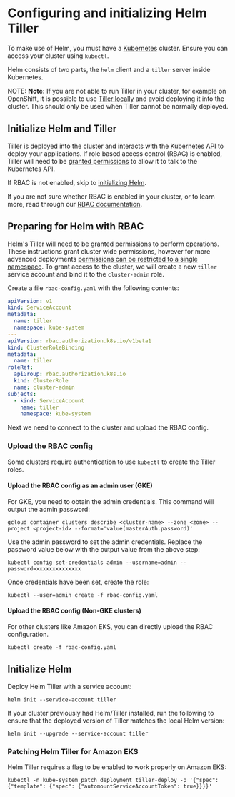 # Configuring and initializing Helm Tiller

To make use of Helm, you must have a [Kubernetes][k8s-io] cluster. Ensure you can
access your cluster using `kubectl`.

Helm consists of two parts, the `helm` client and a `tiller` server inside Kubernetes.

NOTE: **Note:**
If you are not able to run Tiller in your cluster, for example on OpenShift, it
is possible to use [Tiller locally](https://docs.gitlab.com/charts/installation/tools.html#local-tiller)
and avoid deploying it into the cluster. This should only be used when Tiller
cannot be normally deployed.

## Initialize Helm and Tiller

Tiller is deployed into the cluster and interacts with the Kubernetes API to deploy your applications. If role based access control (RBAC) is enabled, Tiller will need to be [granted permissions](#preparing-for-helm-with-rbac) to allow it to talk to the Kubernetes API.

If RBAC is not enabled, skip to [initializing Helm](#initialize-helm).

If you are not sure whether RBAC is enabled in your cluster, or to learn more, read through our [RBAC documentation](rbac.md).

## Preparing for Helm with RBAC

Helm's Tiller will need to be granted permissions to perform operations. These instructions grant cluster wide permissions, however for more advanced deployments [permissions can be restricted to a single namespace](https://docs.helm.sh/using_helm/#example-deploy-tiller-in-a-namespace-restricted-to-deploying-resources-only-in-that-namespace). To grant access to the cluster, we will create a new `tiller` service account and bind it to the `cluster-admin` role.

Create a file `rbac-config.yaml` with the following contents:

```yaml
apiVersion: v1
kind: ServiceAccount
metadata:
  name: tiller
  namespace: kube-system
---
apiVersion: rbac.authorization.k8s.io/v1beta1
kind: ClusterRoleBinding
metadata:
  name: tiller
roleRef:
  apiGroup: rbac.authorization.k8s.io
  kind: ClusterRole
  name: cluster-admin
subjects:
  - kind: ServiceAccount
    name: tiller
    namespace: kube-system
```

Next we need to connect to the cluster and upload the RBAC config.

### Upload the RBAC config

Some clusters require authentication to use `kubectl` to create the Tiller roles.

#### Upload the RBAC config as an admin user (GKE)

For GKE, you need to obtain the admin credentials. This command will output the admin password:

```
gcloud container clusters describe <cluster-name> --zone <zone> --project <project-id> --format='value(masterAuth.password)'
```

Use the admin password to set the admin credentials. Replace the password value below with the output value from the above step:

```
kubectl config set-credentials admin --username=admin --password=xxxxxxxxxxxxxx
```

Once credentials have been set, create the role:

```
kubectl --user=admin create -f rbac-config.yaml
```

#### Upload the RBAC config (Non-GKE clusters)

For other clusters like Amazon EKS, you can directly upload the RBAC configuration.

```
kubectl create -f rbac-config.yaml
```

## Initialize Helm

Deploy Helm Tiller with a service account:

```
helm init --service-account tiller
```

If your cluster previously had Helm/Tiller installed,
run the following to ensure that the deployed version of Tiller matches the local Helm version:

```
helm init --upgrade --service-account tiller
```

### Patching Helm Tiller for Amazon EKS

Helm Tiller requires a flag to be enabled to work properly on Amazon EKS:

```
kubectl -n kube-system patch deployment tiller-deploy -p '{"spec": {"template": {"spec": {"automountServiceAccountToken": true}}}}'
```

[helm]: https://helm.sh
[helm-using]: https://docs.helm.sh/using_helm
[k8s-io]: https://kubernetes.io/
[gcp-k8s]: https://console.cloud.google.com/kubernetes/list
